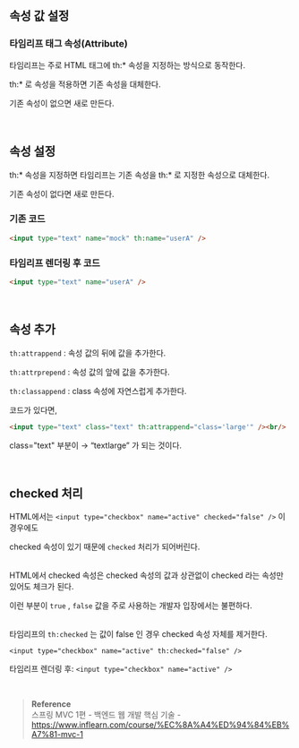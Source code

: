 ## 속성 값 설정

### 타임리프 태그 속성(Attribute)

타임리프는 주로 HTML 태그에 th:* 속성을 지정하는 방식으로 동작한다.

th:* 로 속성을 적용하면 기존 속성을 대체한다. 

기존 속성이 없으면 새로 만든다.

<br/>

## 속성 설정

th:* 속성을 지정하면 타임리프는 기존 속성을 th:* 로 지정한 속성으로 대체한다. 

기존 속성이 없다면 새로 만든다. 

### 기존 코드

```html
<input type="text" name="mock" th:name="userA" />
```

### 타임리프 렌더링 후 코드

```html
<input type="text" name="userA" />
```

<br/>

## 속성 추가

`th:attrappend` : 속성 값의 뒤에 값을 추가한다.

`th:attrprepend` : 속성 값의 앞에 값을 추가한다.

`th:classappend` : class 속성에 자연스럽게 추가한다.

 

코드가 있다면,

```html
<input type="text" class="text" th:attrappend="class='large'" /><br/>
```

class="text" 부분이 → “textlarge” 가  되는 것이다.

<br/>

## checked 처리

HTML에서는 `<input type="checkbox" name="active" checked="false" />` 이 경우에도

checked 속성이 있기 때문에 `checked` 처리가 되어버린다.

<br/>HTML에서 checked 속성은 checked 속성의 값과 상관없이 checked 라는 속성만 있어도 체크가 된다.

이런 부분이 `true` , `false` 값을 주로 사용하는 개발자 입장에서는 불편하다.

<br/>타임리프의 `th:checked` 는 값이 false 인 경우 checked 속성 자체를 제거한다.

`<input type="checkbox" name="active" th:checked="false" />`

타임리프 렌더링 후: `<input type="checkbox" name="active" />`

<br/>

>**Reference** <br/>스프링 MVC 1편 - 백엔드 웹 개발 핵심 기술 - https://www.inflearn.com/course/%EC%8A%A4%ED%94%84%EB%A7%81-mvc-1